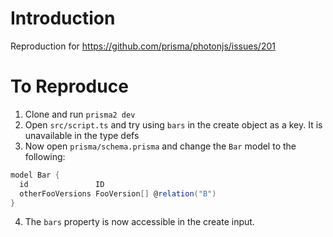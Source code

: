 # Introduction

Reproduction for https://github.com/prisma/photonjs/issues/201

# To Reproduce

1. Clone and run `prisma2 dev`
2. Open `src/script.ts` and try using `bars` in the create object as a key. It is unavailable in the type defs
3. Now open `prisma/schema.prisma` and change the `Bar` model to the following:

```groovy
model Bar {
  id               ID
  otherFooVersions FooVersion[] @relation("B")
}
```

4. The `bars` property is now accessible in the create input.

